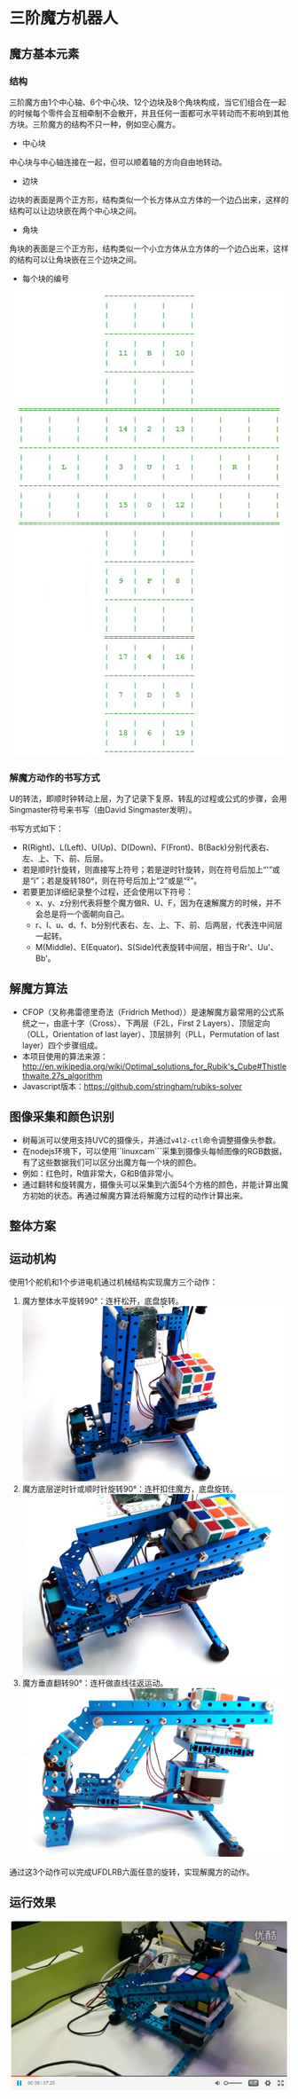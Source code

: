 # 三阶魔方机器人
## 魔方基本元素
### 结构

三阶魔方由1个中心轴、6个中心块、12个边块及8个角块构成，当它们组合在一起的时候每个零件会互相牵制不会散开，并且任何一面都可水平转动而不影响到其他方块。三阶魔方的结构不只一种，例如空心魔方。
 * 中心块
  
  中心块与中心轴连接在一起，但可以顺着轴的方向自由地转动。

 * 边块
  
  边块的表面是两个正方形，结构类似一个长方体从立方体的一个边凸出来，这样的结构可以让边块嵌在两个中心块之间。

 * 角块
  
  角块的表面是三个正方形，结构类似一个小立方体从立方体的一个边凸出来，这样的结构可以让角块嵌在三个边块之间。

 * 每个块的编号
 
  ![cubes](https://github.com/xeecos/RubikCubeSolver/raw/master/images/1.jpg)

### 解魔方动作的书写方式
  U的转法，即顺时钟转动上层，为了记录下复原、转乱的过程或公式的步骤，会用Singmaster符号来书写（由David Singmaster发明）。
  
  书写方式如下：
  * R(Right)、L(Left)、U(Up)、D(Down)、F(Front)、B(Back)分别代表右、左、上、下、前、后层。
  * 若是顺时针旋转，则直接写上符号；若是逆时针旋转，则在符号后加上“'”或是“i”；若是旋转180°，则在符号后加上“2”或是“²”。
  * 若要更加详细纪录整个过程，还会使用以下符号：
    - x、y、z分别代表将整个魔方做R、U、F，因为在速解魔方的时候，并不会总是将一个面朝向自己。
    - r、l、u、d、f、b分别代表右、左、上、下、前、后两层，代表连中间层一起转。
    - M(Middle)、E(Equator)、S(Side)代表旋转中间层，相当于Rr'、Uu'、Bb'。

## 解魔方算法

 * CFOP（又称弗雷德里奇法（Fridrich Method））是速解魔方最常用的公式系统之一，由底十字（Cross）、下两层（F2L，First 2 Layers）、顶层定向（OLL，Orientation of last layer）、顶层排列（PLL，Permutation of last layer）四个步骤组成。
 * 本项目使用的算法来源：http://en.wikipedia.org/wiki/Optimal_solutions_for_Rubik's_Cube#Thistlethwaite.27s_algorithm
 * Javascript版本：https://github.com/stringham/rubiks-solver

## 图像采集和颜色识别

 * 树莓派可以使用支持UVC的摄像头，并通过```v4l2-ctl```命令调整摄像头参数。
 * 在nodejs环境下，可以使用``linuxcam```采集到摄像头每帧图像的RGB数据，有了这些数据我们可以区分出魔方每一个块的颜色。
 * 例如：红色时，R值非常大，G和B值非常小。
 * 通过翻转和旋转魔方，摄像头可以采集到六面54个方格的颜色，并能计算出魔方初始的状态。再通过解魔方算法将解魔方过程的动作计算出来。

## 整体方案

## 运动机构

使用1个舵机和1个步进电机通过机械结构实现魔方三个动作：

 1. 魔方整体水平旋转90°：连杆松开，底盘旋转。![cubes](https://github.com/xeecos/RubikCubeSolver/raw/master/images/4.jpg)
 2. 魔方底层逆时针或顺时针旋转90°：连杆扣住魔方，底盘旋转。![cubes](https://github.com/xeecos/RubikCubeSolver/raw/master/images/3.jpg)
 3. 魔方垂直翻转90°：连杆做直线往返运动。![cubes](https://github.com/xeecos/RubikCubeSolver/raw/master/images/2.jpg)

通过这3个动作可以完成UFDLRB六面任意的旋转，实现解魔方的动作。

## 运行效果

[![cubes](https://github.com/xeecos/RubikCubeSolver/raw/master/images/5.jpg)](http://v.youku.com/v_show/id_XMTU3NDk3NTMzMg==.html)
